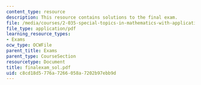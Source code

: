 ```yaml
---
content_type: resource
description: This resource contains solutions to the final exam.
file: /media/courses/2-035-special-topics-in-mathematics-with-applications-linear-algebra-and-the-calculus-of-variations-spring-2007/c8cd18d5776a7266058a7202b97ebb9d_finalexam_sol.pdf
file_type: application/pdf
learning_resource_types:
- Exams
ocw_type: OCWFile
parent_title: Exams
parent_type: CourseSection
resourcetype: Document
title: finalexam_sol.pdf
uid: c8cd18d5-776a-7266-058a-7202b97ebb9d
---
```

